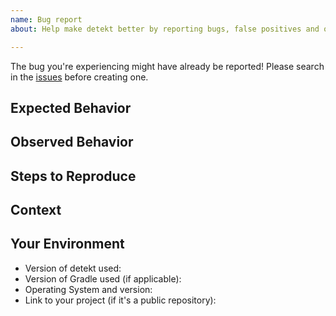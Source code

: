 ```yaml
---
name: Bug report
about: Help make detekt better by reporting bugs, false positives and other issues

---
```


The bug you're experiencing might have already be reported!
Please search in the [issues](https://github.com/arturbosch/detekt/issues) before creating one.

## Expected Behavior
<!---Tell us what should happen -->

## Observed Behavior
<!---Tell us what happens instead of the expected behavior -->

## Steps to Reproduce
<!--- Provide a link to a live example, or an unambiguous set of steps to -->
<!--- reproduce this bug. Include code to reproduce, if relevant -->

## Context
<!--- How has this issue affected you? What are you trying to accomplish? -->
<!--- Providing context helps us come up with a solution that is most useful in the real world -->

## Your Environment
<!--- Include as many relevant details about the environment you experienced the bug in -->
* Version of detekt used:
* Version of Gradle used (if applicable):
* Operating System and version:
* Link to your project (if it's a public repository):
